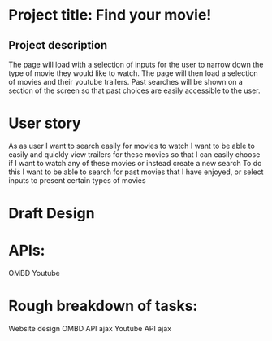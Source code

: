 # Project title: Find your movie!

## Project description

The page will load with a selection of inputs for the user to narrow down the type of movie they would like to watch. The page will then load a selection of movies and their youtube trailers. Past searches will be shown on a section of the screen so that past choices are easily accessible to the user.

# User story
As as user I want to search easily for movies to watch 
I want to be able to easily and quickly view trailers for these movies so that I can easily choose if I want to watch any of these movies or instead create a new search
To do this I want to be able to search for past movies that I have enjoyed, or select inputs to present certain types of movies

# Draft Design

# APIs:
OMBD
Youtube

# Rough breakdown of tasks: 
Website design
OMBD API ajax
Youtube API ajax
